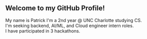 <a><h2>Welcome to my GitHub Profile!</h2><a>
  <p>
    My name is Patrick
    <be> I'm a 2nd year @ UNC Charlotte studying CS.
    <br> I'm seeking backend, AI/ML, and Cloud engineer intern roles.
    <br>I have participated in 3 hackathons.
  </p>
<!--<a><h2>Technologies</h2></a>



